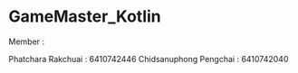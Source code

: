 ﻿# GameMaster_Kotlin

 Member :

Phatchara Rakchuai : 6410742446
Chidsanuphong Pengchai : 6410742040
